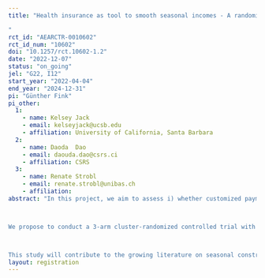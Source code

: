 ```yaml
---
title: "Health insurance as tool to smooth seasonal incomes - A randomized controlled trial
"
rct_id: "AEARCTR-0010602"
rct_id_num: "10602"
doi: "10.1257/rct.10602-1.2"
date: "2022-12-07"
status: "on_going"
jel: "G22, I12"
start_year: "2022-04-04"
end_year: "2024-12-31"
pi: "Günther Fink"
pi_other:
  1:
    - name: Kelsey Jack
    - email: kelseyjack@ucsb.edu
    - affiliation: University of California, Santa Barbara
  2:
    - name: Daoda  Dao
    - email: daouda.dao@csrs.ci
    - affiliation: CSRS
  3:
    - name: Renate Strobl
    - email: renate.strobl@unibas.ch
    - affiliation: 
abstract: "In this project, we aim to assess i) whether customized payment and enrolment schedules can increase the adoption of health insurance schemes in rural agricultural settings; and ii) the extent to which health insurance schemes with optimized payment schedules can reduce seasonality in consumption, investment and care-seeking.

We propose to conduct a 3-arm cluster-randomized controlled trial with 2400 rural households in central Cote d’Ivoire. One third of the study clusters will receive enrolment support during the lean season, 1/3 of clusters will receive enrolment support during the post-harvest season, and 1/3 will serve as a control group. Households in the first arm will be further randomized to either start contributions immediately, or to complete enrolment but start contributions after the harvest.

This study will contribute to the growing literature on seasonal constraints and their welfare impacts. Through the supported provision of insurance, the study also has the potential to improve the health and wellbeing of participating households. "
layout: registration
---
```


